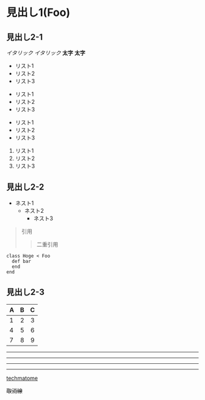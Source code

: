 # 見出し1(Foo)

## 見出し2-1
*イタリック*
_イタリック_
**太字**
__太字__

* リスト1
* リスト2
* リスト3

+ リスト1
+ リスト2
+ リスト3

- リスト1
- リスト2
- リスト3

1. リスト1
2. リスト2
3. リスト3

## 見出し2-2
- ネスト1
  - ネスト2
    - ネスト3

> 引用
>> 二重引用

```
class Hoge < Foo
  def bar
  end
end
```

## 見出し2-3
| A | B | C |
|:--|--:|:-:|
| 1 | 2 | 3 |
| 4 | 5 | 6 |
| 7 | 8 | 9 |

---

***

* * *

___

[techmatome](https://techmatome.com)

~~取消線~~